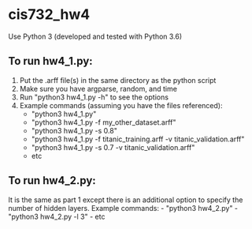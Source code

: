 # cis732_hw4

Use Python 3 (developed and tested with Python 3.6)

## To run hw4_1.py:
1. Put the .arff file(s) in the same directory as the python script
2. Make sure you have argparse, random, and time
3. Run "python3 hw4_1.py -h" to see the options
4. Example commands (assuming you have the files referenced):
    - "python3 hw4_1.py"
    - "python3 hw4_1.py -f my_other_dataset.arff"
    - "python3 hw4_1.py -s 0.8"
    - "python3 hw4_1.py -f titanic_training.arff -v titanic_validation.arff"
    - "python3 hw4_1.py -s 0.7 -v titanic_validation.arff"
    - etc

## To run hw4_2.py:
It is the same as part 1  except there is an additional option to specify the number of hidden layers.
Example commands:
    - "python3 hw4_2.py"
    - "python3 hw4_2.py -l 3"
    - etc
